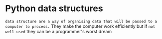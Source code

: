 # Python data structures

`data structure are a way of organising data that will be passed to a computer to process.` They make the computer work efficiently but if `not well used` they can be a programmer's worst dream

